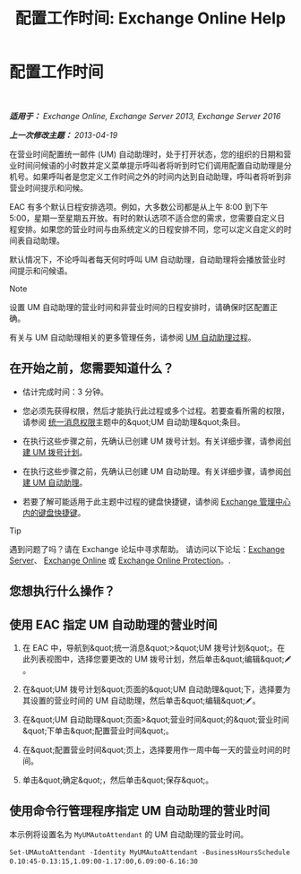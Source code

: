 ﻿---
title: '配置工作时间: Exchange Online Help'
TOCTitle: 配置工作时间
ms:assetid: 96b4be99-af94-4fa4-959a-48413387a044
ms:mtpsurl: https://technet.microsoft.com/zh-cn/library/Bb232133(v=EXCHG.150)
ms:contentKeyID: 50491088
ms.date: 05/23/2018
mtps_version: v=EXCHG.150
ms.translationtype: MT
---

# 配置工作时间

 

_**适用于：** Exchange Online, Exchange Server 2013, Exchange Server 2016_

_**上一次修改主题：** 2013-04-19_

在营业时间配置统一邮件 (UM) 自动助理时，处于打开状态，您的组织的日期和营业时间问候语的小时数并定义菜单提示呼叫者将听到时它们调用配置自动助理是分机号。如果呼叫者是您定义工作时间之外的时间内达到自动助理，呼叫者将听到非营业时间提示和问候。

EAC 有多个默认日程安排选项。例如，大多数公司都是从上午 8:00 到下午 5:00，星期一至星期五开放。有时的默认选项不适合您的需求，您需要自定义日程安排。如果您的营业时间与由系统定义的日程安排不同，您可以定义自定义的时间表自动助理。

默认情况下，不论呼叫者每天何时呼叫 UM 自动助理，自动助理将会播放营业时间提示和问候语。

> [!NOTE]  
> 设置 UM 自动助理的营业时间和非营业时间的日程安排时，请确保时区配置正确。


有关与 UM 自动助理相关的更多管理任务，请参阅 [UM 自动助理过程](um-auto-attendant-procedures-exchange-2013-help.md)。

## 在开始之前，您需要知道什么？

  - 估计完成时间：3 分钟。

  - 您必须先获得权限，然后才能执行此过程或多个过程。若要查看所需的权限，请参阅 [统一消息权限](unified-messaging-permissions-exchange-2013-help.md)主题中的\&quot;UM 自动助理\&quot;条目。

  - 在执行这些步骤之前，先确认已创建 UM 拨号计划。有关详细步骤，请参阅[创建 UM 拨号计划](create-a-um-dial-plan-exchange-2013-help.md)。

  - 在执行这些步骤之前，先确认已创建 UM 自动助理。有关详细步骤，请参阅[创建 UM 自动助理](create-a-um-auto-attendant-exchange-2013-help.md)。

  - 若要了解可能适用于此主题中过程的键盘快捷键，请参阅 [Exchange 管理中心内的键盘快捷键](keyboard-shortcuts-in-the-exchange-admin-center-exchange-online-protection-help.md)。

> [!TIP]  
> 遇到问题了吗？请在 Exchange 论坛中寻求帮助。 请访问以下论坛：<a href="https://go.microsoft.com/fwlink/p/?linkid=60612">Exchange Server</a>、 <a href="https://go.microsoft.com/fwlink/p/?linkid=267542">Exchange Online</a> 或 <a href="https://go.microsoft.com/fwlink/p/?linkid=285351">Exchange Online Protection</a>。.


## 您想执行什么操作？

## 使用 EAC 指定 UM 自动助理的营业时间

1.  在 EAC 中，导航到\&quot;统一消息\&quot;\>\&quot;UM 拨号计划\&quot;。在此列表视图中，选择您要更改的 UM 拨号计划，然后单击\&quot;编辑\&quot;![编辑图标](images/Bb124582.6f53ccb2-1f13-4c02-bea0-30690e6ea71d(EXCHG.150).gif "编辑图标")。

2.  在\&quot;UM 拨号计划\&quot;页面的\&quot;UM 自动助理\&quot;下，选择要为其设置的营业时间的 UM 自动助理，然后单击\&quot;编辑\&quot;![编辑图标](images/Bb124582.6f53ccb2-1f13-4c02-bea0-30690e6ea71d(EXCHG.150).gif "编辑图标")。

3.  在\&quot;UM 自动助理\&quot;页面\>\&quot;营业时间\&quot;的\&quot;营业时间\&quot;下单击\&quot;配置营业时间\&quot;。

4.  在\&quot;配置营业时间\&quot;页上，选择要用作一周中每一天的营业时间的时间。

5.  单击\&quot;确定\&quot;，然后单击\&quot;保存\&quot;。

## 使用命令行管理程序指定 UM 自动助理的营业时间

本示例将设置名为 `MyUMAutoAttendant` 的 UM 自动助理的营业时间。

    Set-UMAutoAttendant -Identity MyUMAutoAttendant -BusinessHoursSchedule 0.10:45-0.13:15,1.09:00-1.17:00,6.09:00-6.16:30

